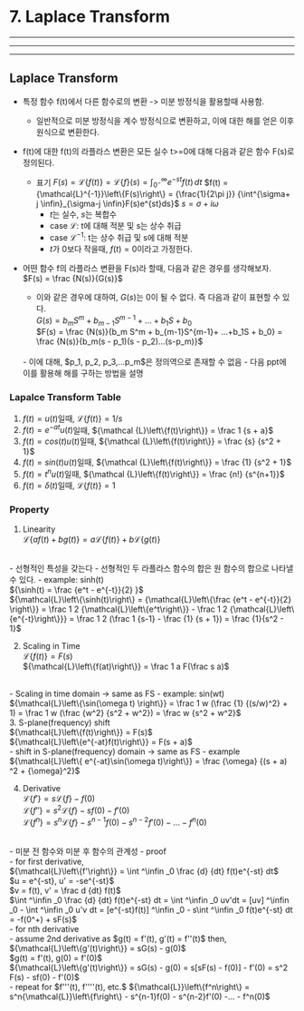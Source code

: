 # 7. Laplace Transform
---
---
---
## Laplace Transform
- 특정 함수 f(t)에서 다른 함수로의 변환 -> 미분 방정식을 활용할때 사용함.
  - 일반적으로 미분 방정식을 계수 방정식으로 변환하고, 이에 대한 해를 얻은 이후 원식으로 변환한다.
- f(t)에 대한 f(t)의 라플라스 변환은 모든 실수 t>=0에 대해 다음과 같은 함수 F(s)로 정의된다.
    - 표기
    $F(s)={\mathcal {L}\left\{f(t)\right\}} = {\mathcal  {L}}\left\{f\right\}(s)=\int _{{0^{-}}}^{\infty }e^{{-st}}f(t)\,dt$
    $f(t) = {\mathcal{L}^{-1}}\left\{F(s)\right\} = {\frac{1}{2\pi j}} {\int^{\sigma+ j \infin}_{\sigma-j \infin}F(s)e^{st}ds}$
    ${\displaystyle s=\sigma +i\omega \,}$
      - $t$는 실수, $s$는 복합수
      - case ${\mathcal{L}}$: t에 대해 적분 및 s는 상수 취급
      - case ${\mathcal{L}^{-1}}$: t는 상수 취급 및 s에 대해 적분
      - $t$가 0보다 작을때, $f(t) = 0$이라고 가정한다.

- 어떤 함수 f의 라플라스 변환을 F(s)라 할때, 다음과 같은 경우를 생각해보자.<br/>
  $F(s) = \frac {N(s)}{G(s)}$
  <br/>
  - 이와 같은 경우에 대하여, $G(s)$는 0이 될 수 없다. 즉 다음과 같이 표현할 수 있다.<br/>
  $G(s) = b_m S^m + b_{m-1}S^{m-1}+ ...+b_1S + b_0$<br/>
  $F(s) = \frac {N(s)}{b_m S^m + b_{m-1}S^{m-1}+ ...+b_1S + b_0} = \frac {N(s)}{b_m(s - p_1)(s - p_2)...(s-p_m)}$
  <br/>
    - 이에 대해, $p_1, p_2, p_3,...p_m$은 정의역으로 존재할 수 없음
  - 다음 ppt에 이를 활용해 해를 구하는 방법을 설명


### Lapalce Transform Table
1. $f(t) = u(t)$일때, ${\mathcal {L}\left\{f(t)\right\}} = 1/s$
2. $f(t) = e^{-at}u(t)$일때, ${\mathcal {L}\left\{f(t)\right\}} = \frac 1 {s + a}$
3. $f(t) = cos(t)u(t)$일때, ${\mathcal {L}\left\{f(t)\right\}} = \frac {s} {s^2 + 1}$
4. $f(t) = sin(t)u(t)$일때, ${\mathcal {L}\left\{f(t)\right\}} = \frac {1} {s^2 + 1}$
5. $f(t) = t^nu(t)$일때, ${\mathcal {L}\left\{f(t)\right\}} = \frac {n!} {s^{n+1}}$
6. $f(t) = \delta (t)$일때, ${\mathcal {L}\left\{f(t)\right\}} = 1$
### Property    
1. Linearity<br/>
  ${\mathcal{L}}\left\{af(t) + bg(t)\right\} = a{\mathcal{L}}\left\{ f(t)\right\} + b{\mathcal{L}}\left\{g(t)\right\}$
  <br/>
   - 선형적인 특성을 갖는다
   - 선형적인 두 라플라스 함수의 합은 원 함수의 합으로 나타낼 수 있다.
   - example: sinh(t)<br/>
    ${\sinh(t) = \frac {e^t - e^{-t}}{2} }$<br/>
    ${\mathcal{L}\left\{\sinh(t)\right\} = {\mathcal{L}\left\{\frac {e^t - e^{-t}}{2} \right\}} = \frac 1 2 {\mathcal{L}\left\{e^t\right\}} - \frac 1 2 {\mathcal{L}\left\{e^{-t}\right\}}} = \frac 1 2 (\frac 1 {s-1} - \frac {1} {s + 1}) = \frac {1}{s^2 - 1}$
    <br/>

2. Scaling in Time<br/>
  ${\mathcal{L}\left\{f(t)\right\}} = F(s)$<br/>
  ${\mathcal{L}\left\{f(at)\right\}} = \frac 1 a F(\frac s a)$
  <br/>
   - Scaling in time domain -> same as FS
   - example: sin(wt)<br/>
    ${\mathcal{L}\left\{\sin(\omega t) \right\}} = \frac 1 w (\frac {1} {(s/w)^2} + 1) = \frac 1 w (\frac {w^2} {s^2 + w^2}) = \frac w {s^2 + w^2}$
    <br/>
3. S-plane(frequency) shift<br/>
  ${\mathcal{L}\left\{f(t)\right\}} = F(s)$<br/>
  ${\mathcal{L}\left\{e^{-at}f(t)\right\}} = F(s + a)$
  <br/> 
   - shift in S-plane(frequency) domain -> same as FS
   - example
    ${\mathcal{L}\left\{ e^{-at}\sin(\omega t)\right\}} = \frac {\omega} {(s + a) ^2 + {\omega}^2}$

4. Derivative<br/>
  ${\mathcal{L}}\left\{ f' \right\} = s{\mathcal{L}\left\{f\right\}} - f(0)$<br/>
  ${\mathcal{L}}\left\{ f'' \right\} = s^2{\mathcal{L}\left\{f\right\}} - sf(0) - f'(0)$<br/>
  ${\mathcal{L}}\left\{f^n\right\} = s^n{\mathcal{L}}\left\{f\right\} - s^{n-1}f(0) - s^{n-2}f'(0) -... - f^n(0)$
  <br/>
   - 미분 전 함수와 미분 후 함수의 관계성
   - proof<br/>
     - for first derivative,<br/>
      ${\mathcal{L}\left\{f'\right\}} = \int ^\infin _0 \frac {d} {dt} f(t)e^{-st} dt$<br/>
      $u = e^{-st}, u' = -se^{-st}$<br/>
      $v = f(t), v' = \frac d {dt} f(t)$<br/>
      $\int ^\infin _0 \frac {d} {dt} f(t)e^{-st} dt = \int ^\infin _0 uv'dt = [uv] ^\infin _0 - \int ^\infin _0 u'v dt  = [e^{-st}f(t)] ^\infin _0 - s\int ^\infin _0 f(t)e^{-st} dt = -f(0^+) + sF(s)$<br/>
     - for nth derivative<br/>
       - assume 2nd derivative as $g(t) = f'(t), g'(t) = f''(t)$ then,<br/>
          ${\mathcal{L}\left\{g'(t)\right\}} = sG(s) - g(0)$ <br/>
          $g(t) = f'(t), g(0) = f'(0)$<br/>
          ${\mathcal{L}\left\{g'(t)\right\}} = sG(s) - g(0) = s[sF(s) - f(0)] - f'(0) = s^2 F(s) - sf(0) - f'(0)$ <br/>
       - repeat for $f'''(t), f''''(t), etc.$
          ${\mathcal{L}}\left\{f^n\right\} = s^n{\mathcal{L}}\left\{f\right\} - s^{n-1}f(0) - s^{n-2}f'(0) -... - f^n(0)$